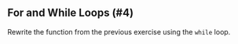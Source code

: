 ## For and While Loops (#4)

Rewrite the function from the previous exercise using the `while` loop.